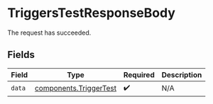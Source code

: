 # TriggersTestResponseBody

The request has succeeded.


## Fields

| Field                                                            | Type                                                             | Required                                                         | Description                                                      |
| ---------------------------------------------------------------- | ---------------------------------------------------------------- | ---------------------------------------------------------------- | ---------------------------------------------------------------- |
| `data`                                                           | [components.TriggerTest](../../models/components/triggertest.md) | :heavy_check_mark:                                               | N/A                                                              |